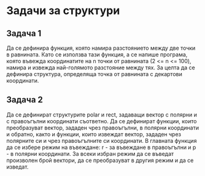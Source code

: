 # Задачи за структури

## Задача 1
Да се дефинира функция, която намира разстоянието между две точки в равнината. Като се използва тази функция, а се напише програма, която въвежда координатите на n точки от равнината (2 <= n <= 100), намира и извежда най-голямото разстояние между тях. За целта да се дефинира структура, определяща точка от равнината с декартови координати.

## Задача 2
Да се дефинират структурите polar и rect, задаващи вектор с полярни и с правоъгълни координати съответно. Да се дефинират функции, които преобразуват вектор, зададен чрез правоъгълни, в полярни координати и обратно, както и функции, които извеждат вектор, зададен чрез полярните си и чрез правоъгълните си координати. В главната функция да се избере режим на въвеждане: r - за въвеждане в правоъгълни и p - в полярни координати. За всеки избран режим да се въведат произволен брой вектори, да се преобразуват в другия режим и да се изведат.